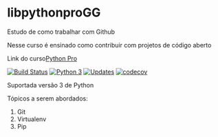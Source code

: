 # libpythonproGG
Estudo de como trabalhar com Github

Nesse curso é ensinado como contribuir com projetos de código aberto

Link do curso[Python Pro](https://www.python.pro.br/)

[![Build Status](https://travis-ci.com/ggferreira/libpythonproGG.svg?branch=main)](https://travis-ci.com/ggferreira/libpythonproGG)
[![Python 3](https://pyup.io/repos/github/ggferreira/libpythonproGG/python-3-shield.svg)](https://pyup.io/repos/github/ggferreira/libpythonproGG/)
[![Updates](https://pyup.io/repos/github/ggferreira/libpythonproGG/shield.svg)](https://pyup.io/repos/github/ggferreira/libpythonproGG/)
[![codecov](https://codecov.io/gh/ggferreira/libpythonproGG/branch/main/graph/badge.svg?token=3PS12L0LL8)](https://codecov.io/gh/ggferreira/libpythonproGG)


Suportada versão 3 de Python

Tópicos a serem abordados:
 1. Git
 2. Virtualenv
 3. Pip 